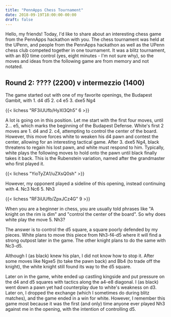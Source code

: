 ```yaml
---
title: "PennApps Chess Tournament"
date: 2018-09-19T18:00:00-00:00
draft: false
---
```


Hello, my friends!  Today, I'd like to share about an interesting chess game from the PennApps hackathon with you.  The chess tournament was held at the UPenn, and people from the PennApps hackathon as well as the UPenn chess club competed together in one tournament.  It was a blitz tournament, with an 8|0 time control (yes, eight minutes - I'm not sure why), so the moves and ideas from the following game are from memory and not notated.

## Round 2:  ???? (2200) v intermezzio (1400)

The game started out with one of my favorite openings, the Budapest Gambit, with 1. d4 d5 2. c4 e5 3. dxe5 Ng4

{{< lichess "RF3iUUfb/HyXI3Qh5" 6 >}}

A lot is going on in this position.  Let me start with the first four moves, until 2... e5, which marks the beginning of the Budapest Defense.
White's first 2 moves are 1. d4 and 2. c4, attempting to control the center of the board. However, this move forces white to weaken his d4 pawn and contest the center, allowing for an interesting tactical game.  After 3. dxe5 Ng4, black threatens to regain his lost pawn, and white must respond to him.
Typically, white plays the following moves to hold onto the pawn until black finally takes it back.  This is the Rubenstein variation, named after the grandmaster who first played it.

{{< lichess "YioTyZA1/uZXsQ0sh" >}}

However, my opponent played a sideline of this opening, instead continuing with 4. Nc3 Nc6 5. Nh3

{{< lichess "RF3iUUfb/ZpxJCz4G" 9 >}}

When you are a beginner in chess, you are usually told phrases like "A knight on the rim is dim" and "control the center of the board".  So why does white play the move 5. Nh3?

The answer is to control the d5 square, a square poorly defended by my pieces.  White plans to move this piece from Nh3-f4-d5 where it will find a strong outpost later in the game.  The other knight plans to do the same with Nc3-d5.

Although I (as black) knew his plan, I did not know how to stop it.  After some moves like Ngxe5 (to take the pawn back) and Bb4 (to trade off the knight), the white knight still found its way to the d5 square.

Later on in the game, white ended up castling kingside and put pressure on the d4 and d5 squares with tactics along the a4-e8 diagonal.  I (as black) went down a pawn yet had counterplay due to white's weakness on d3.  Later on, I dropped the exchange (which I sometimes do during blitz matches), and the game ended in a win for white.  However, I remember this game most because it was the first (and only) time anyone ever played Nh3 against me in the opening, with the intention of controlling d5.